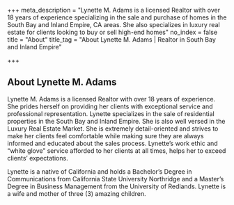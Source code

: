 +++
meta_description = "Lynette M. Adams is a licensed Realtor with over 18 years of experience specializing in the sale and purchase of homes in the South Bay and Inland Empire, CA areas. She also specializes in luxury real estate for clients looking to buy or sell high-end homes"
no_index = false
title = "About"
title_tag = "About Lynette M. Adams | Realtor in South Bay and Inland Empire"

+++
## About Lynette M. Adams

Lynette M. Adams is a licensed Realtor with over 18 years of experience. She prides herself on providing her clients with exceptional service and professional representation. Lynette specializes in the sale of residential properties in the South Bay and Inland Empire. She is also well versed in the Luxury Real Estate Market. She is extremely detail-oriented and strives to make her clients feel comfortable while making sure they are always informed and educated about the sales process. Lynette’s work ethic and “white glove” service afforded to her clients at all times, helps her to exceed clients’ expectations.  
  
Lynette is a native of California and holds a Bachelor’s Degree in Communications from California State University Northridge and a Master’s Degree in Business Management from the University of Redlands. Lynette is a wife and mother of three (3) amazing children.